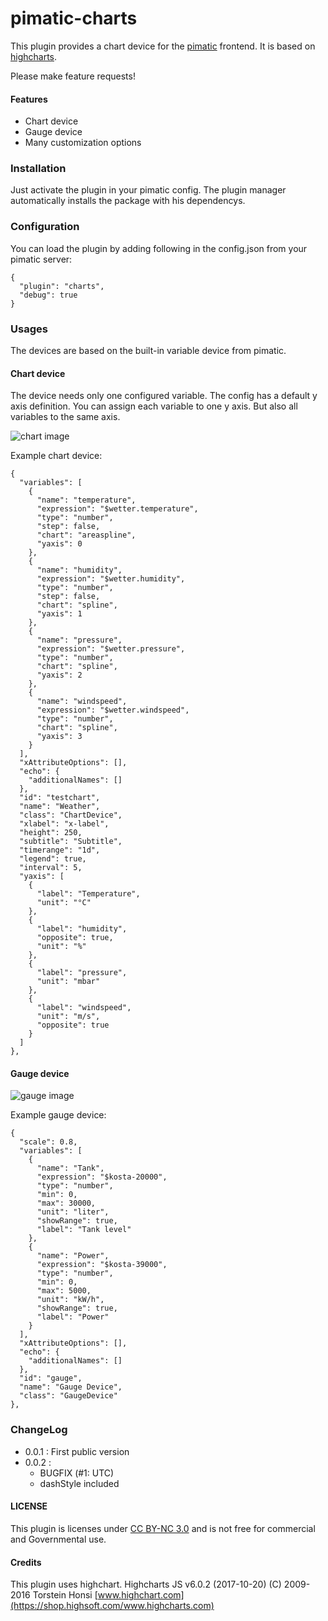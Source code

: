 pimatic-charts
=======================

This plugin provides a chart device for the [pimatic](https://pimatic.org/) frontend.
It is based on [highcharts](https://www.highcharts.com/demo).

Please make feature requests!

#### Features
* Chart device
* Gauge device
* Many customization options

### Installation

Just activate the plugin in your pimatic config. The plugin manager automatically installs the package with his dependencys.

### Configuration

You can load the plugin by adding following in the config.json from your pimatic server:

    {
      "plugin": "charts",
      "debug": true
    }

### Usages

The devices are based on the built-in variable device from pimatic.

#### Chart device

The device needs only one configured variable.
The config has a default y axis definition.
You can assign each variable to one y axis.
But also all variables to the same axis.


![chart image](https://raw.githubusercontent.com/treban/pimatic-charts/master/doc/chart.png)

Example chart device:
```
{
  "variables": [
    {
      "name": "temperature",
      "expression": "$wetter.temperature",
      "type": "number",
      "step": false,
      "chart": "areaspline",
      "yaxis": 0
    },
    {
      "name": "humidity",
      "expression": "$wetter.humidity",
      "type": "number",
      "step": false,
      "chart": "spline",
      "yaxis": 1
    },
    {
      "name": "pressure",
      "expression": "$wetter.pressure",
      "type": "number",
      "chart": "spline",
      "yaxis": 2
    },
    {
      "name": "windspeed",
      "expression": "$wetter.windspeed",
      "type": "number",
      "chart": "spline",
      "yaxis": 3
    }
  ],
  "xAttributeOptions": [],
  "echo": {
    "additionalNames": []
  },
  "id": "testchart",
  "name": "Weather",
  "class": "ChartDevice",
  "xlabel": "x-label",
  "height": 250,
  "subtitle": "Subtitle",
  "timerange": "1d",
  "legend": true,
  "interval": 5,
  "yaxis": [
    {
      "label": "Temperature",
      "unit": "°C"
    },
    {
      "label": "humidity",
      "opposite": true,
      "unit": "%"
    },
    {
      "label": "pressure",
      "unit": "mbar"
    },
    {
      "label": "windspeed",
      "unit": "m/s",
      "opposite": true
    }
  ]
},

```

#### Gauge device

![gauge image](https://raw.githubusercontent.com/treban/pimatic-charts/master/doc/gauge.png)

Example gauge device:
```
{
  "scale": 0.8,
  "variables": [
    {
      "name": "Tank",
      "expression": "$kosta-20000",
      "type": "number",
      "min": 0,
      "max": 30000,
      "unit": "liter",
      "showRange": true,
      "label": "Tank level"
    },
    {
      "name": "Power",
      "expression": "$kosta-39000",
      "type": "number",
      "min": 0,
      "max": 5000,
      "unit": "kW/h",
      "showRange": true,
      "label": "Power"
    }
  ],
  "xAttributeOptions": [],
  "echo": {
    "additionalNames": []
  },
  "id": "gauge",
  "name": "Gauge Device",
  "class": "GaugeDevice"
},

```
### ChangeLog
* 0.0.1 : First public version
* 0.0.2 :
  - BUGFIX (#1: UTC)
  - dashStyle included

#### LICENSE

This plugin is licenses under [CC BY-NC 3.0](https://creativecommons.org/licenses/by-nc/3.0/)
and is not free for commercial and Governmental use.

#### Credits
This plugin uses highchart.
Highcharts JS v6.0.2 (2017-10-20)
(C) 2009-2016 Torstein Honsi
[www.highchart.com](https://shop.highsoft.com/www.highcharts.com)
